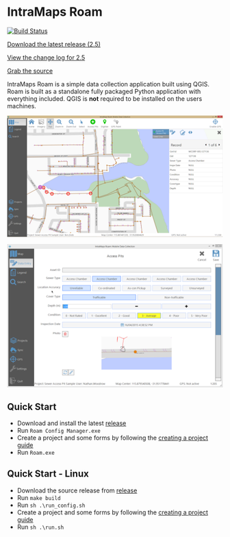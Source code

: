 # IntraMaps Roam

[![Build Status](https://travis-ci.org/DMS-Aus/Roam.svg?branch=master)](https://travis-ci.org/DMS-Aus/Roam)

[Download the latest release (2.5)](https://github.com/DMS-Aus/Roam/releases)

[View the change log for 2.5](features/Features-2.5.md)

[Grab the source](https://github.com/DMS-Aus/Roam)

IntraMaps Roam is a simple data collection application built using QGIS. 
Roam is built as a standalone fully packaged Python application with everything included. 
QGIS is **not** required to be installed on the users machines.

![a](images/release.PNG)

![logo](images/release-capture.png)

## Quick Start

- Download and install the latest [release](https://github.com/DMS-Aus/Roam/releases)
- Run `Roam Config Manager.exe`
- Create a project and some forms by following the [creating a project guide](admin-guide/projectadmin.md)
- Run `Roam.exe`

## Quick Start - Linux 

- Download the source release from [release](https://github.com/DMS-Aus/Roam/archive/master.zip)
- Run `make build`
- Run `sh .\run_config.sh`
- Create a project and some forms by following the [creating a project guide](admin-guide/projectadmin.md)
- Run `sh .\run.sh`
